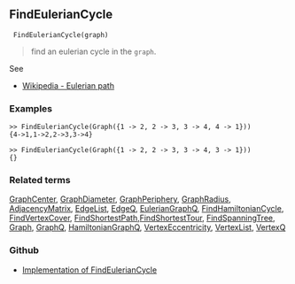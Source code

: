 ## FindEulerianCycle

```
 FindEulerianCycle(graph)
```

> find an eulerian cycle in the `graph`.
 
See
* [Wikipedia - Eulerian path](https://en.wikipedia.org/wiki/Eulerian_path)


### Examples

```
>> FindEulerianCycle(Graph({1 -> 2, 2 -> 3, 3 -> 4, 4 -> 1}))
{4->1,1->2,2->3,3->4}

>> FindEulerianCycle(Graph({1 -> 2, 2 -> 3, 3 -> 4, 3 -> 1}))
{}
```

### Related terms 
[GraphCenter](GraphCenter.md), [GraphDiameter](GraphDiameter.md), [GraphPeriphery](GraphPeriphery.md), [GraphRadius](GraphRadius.md), [AdjacencyMatrix](AdjacencyMatrix.md), [EdgeList](EdgeList.md),
[EdgeQ](EdgeQ.md), [EulerianGraphQ](EulerianGraphQ.md), [FindHamiltonianCycle](FindHamiltonianCycle.md), [FindVertexCover](FindVertexCover.md), [FindShortestPath](FindShortestPath.md),[FindShortestTour](FindShortestTour.md), [FindSpanningTree](FindSpanningTree.md), [Graph](Graph.md), [GraphQ](GraphQ.md), [HamiltonianGraphQ](HamiltonianGraphQ.md), 
[VertexEccentricity](VertexEccentricity.md), [VertexList](VertexList.md), [VertexQ](VertexQ.md) 

### Github

* [Implementation of FindEulerianCycle](https://github.com/axkr/symja_android_library/blob/master/symja_android_library/matheclipse-core/src/main/java/org/matheclipse/core/builtin/GraphFunctions.java#L1149) 
